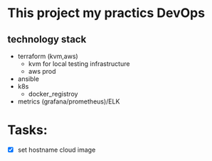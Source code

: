 # This project my practics DevOps <br> 
## technology stack

* terraform (kvm,aws)
  * kvm for local testing infrastructure
  * aws prod 
* ansible 
* k8s
  * docker_registroy
* metrics (grafana/prometheus)/ELK

<h1> Tasks: </h1> 

- [x] set hostname cloud image
